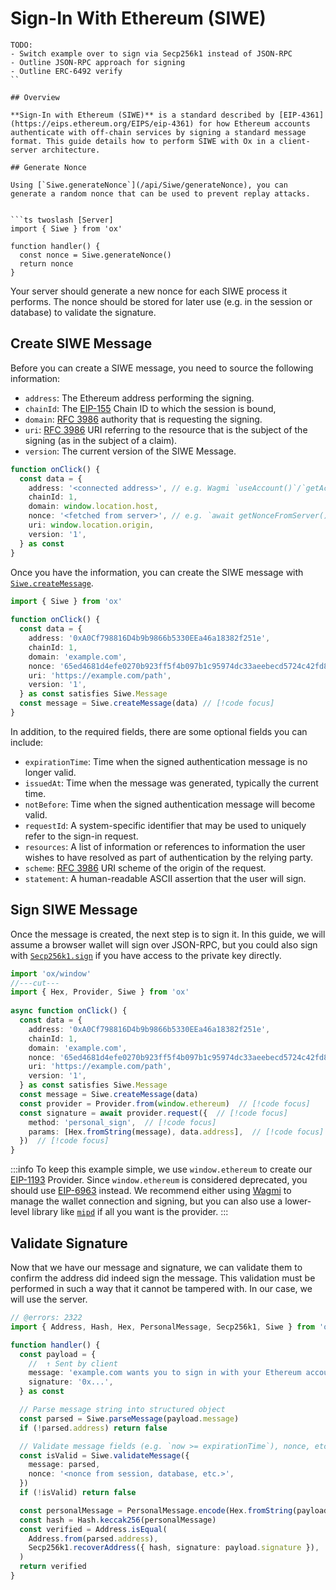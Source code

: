 # Sign-In With Ethereum (SIWE)

```
TODO:
- Switch example over to sign via Secp256k1 instead of JSON-RPC
- Outline JSON-RPC approach for signing
- Outline ERC-6492 verify
``

## Overview

**Sign-In with Ethereum (SIWE)** is a standard described by [EIP-4361](https://eips.ethereum.org/EIPS/eip-4361) for how Ethereum accounts authenticate with off-chain services by signing a standard message format. This guide details how to perform SIWE with Ox in a client-server architecture.

## Generate Nonce

Using [`Siwe.generateNonce`](/api/Siwe/generateNonce), you can generate a random nonce that can be used to prevent replay attacks.


```ts twoslash [Server]
import { Siwe } from 'ox'

function handler() {
  const nonce = Siwe.generateNonce()
  return nonce
}
```

Your server should generate a new nonce for each SIWE process it performs. The nonce should be stored for later use (e.g. in the session or database) to validate the signature.

## Create SIWE Message

Before you can create a SIWE message, you need to source the following information:

- `address`: The Ethereum address performing the signing.
- `chainId`: The [EIP-155](https://eips.ethereum.org/EIPS/eip-155) Chain ID to which the session is bound,
- `domain`: [RFC 3986](https://www.rfc-editor.org/rfc/rfc3986) authority that is requesting the signing.
- `uri`: [RFC 3986](https://www.rfc-editor.org/rfc/rfc3986) URI referring to the resource that is the subject of the signing (as in the subject of a claim).
- `version`: The current version of the SIWE Message.

```ts twoslash [Client]
function onClick() {
  const data = {
    address: '<connected address>', // e.g. Wagmi `useAccount()`/`getAccount()`
    chainId: 1,
    domain: window.location.host,
    nonce: '<fetched from server>', // e.g. `await getNonceFromServer()`
    uri: window.location.origin,
    version: '1',
  } as const
}
```

Once you have the information, you can create the SIWE message with [`Siwe.createMessage`](/api/Siwe/createMessage).

```ts twoslash [Client]
import { Siwe } from 'ox'
 
function onClick() {
  const data = {
    address: '0xA0Cf798816D4b9b9866b5330EEa46a18382f251e',
    chainId: 1,
    domain: 'example.com',
    nonce: '65ed4681d4efe0270b923ff5f4b097b1c95974dc33aeebecd5724c42fd86dfd25dc70b27ef836b2aa22e68f19ebcccc1',
    uri: 'https://example.com/path',
    version: '1',
  } as const satisfies Siwe.Message
  const message = Siwe.createMessage(data) // [!code focus]
}
```

In addition, to the required fields, there are some optional fields you can include:

- `expirationTime`: Time when the signed authentication message is no longer valid.
- `issuedAt`: Time when the message was generated, typically the current time.
- `notBefore`: Time when the signed authentication message will become valid.
- `requestId`: A system-specific identifier that may be used to uniquely refer to the sign-in request.
- `resources`: A list of information or references to information the user wishes to have resolved as part of authentication by the relying party.
- `scheme`: [RFC 3986](https://www.rfc-editor.org/rfc/rfc3986#section-3.1) URI scheme of the origin of the request.
- `statement`: A human-readable ASCII assertion that the user will sign.

## Sign SIWE Message

Once the message is created, the next step is to sign it. In this guide, we will assume a browser wallet will sign over JSON-RPC, but you could also sign with [`Secp256k1.sign`](/api/Secp256k1/sign) if you have access to the private key directly.

```ts twoslash [Client]
import 'ox/window'
//---cut---
import { Hex, Provider, Siwe } from 'ox'
 
async function onClick() {
  const data = {
    address: '0xA0Cf798816D4b9b9866b5330EEa46a18382f251e',
    chainId: 1,
    domain: 'example.com',
    nonce: '65ed4681d4efe0270b923ff5f4b097b1c95974dc33aeebecd5724c42fd86dfd25dc70b27ef836b2aa22e68f19ebcccc1',
    uri: 'https://example.com/path',
    version: '1',
  } as const satisfies Siwe.Message
  const message = Siwe.createMessage(data)
  const provider = Provider.from(window.ethereum)  // [!code focus]
  const signature = await provider.request({  // [!code focus]
    method: 'personal_sign',  // [!code focus]
    params: [Hex.fromString(message), data.address],  // [!code focus]
  })  // [!code focus]
}
```

:::info
To keep this example simple, we use `window.ethereum` to create our [EIP-1193](https://eips.ethereum.org/EIPS/eip-1193) Provider. Since `window.ethereum` is considered deprecated, you should use [EIP-6963](https://eips.ethereum.org/EIPS/eip-6963) instead. We recommend either using [Wagmi](https://wagmi.sh) to manage the wallet connection and signing, but you can also use a lower-level library like [`mipd`](https://github.com/wevm/mipd) if all you want is the provider.
:::

## Validate Signature

Now that we have our message and signature, we can validate them to confirm the address did indeed sign the message. This validation must be performed in such a way that it cannot be tampered with. In our case, we will use the server.

```ts twoslash [Server]
// @errors: 2322
import { Address, Hash, Hex, PersonalMessage, Secp256k1, Siwe } from 'ox'

function handler() {
  const payload = {
    //  ↑ Sent by client
    message: 'example.com wants you to sign in with your Ethereum account: ...',
    signature: '0x...',
  } as const

  // Parse message string into structured object
  const parsed = Siwe.parseMessage(payload.message)
  if (!parsed.address) return false

  // Validate message fields (e.g. `now >= expirationTime`), nonce, etc.
  const isValid = Siwe.validateMessage({
    message: parsed,
    nonce: '<nonce from session, database, etc.>',
  })
  if (!isValid) return false

  const personalMessage = PersonalMessage.encode(Hex.fromString(payload.message))
  const hash = Hash.keccak256(personalMessage)
  const verified = Address.isEqual(
    Address.from(parsed.address),
    Secp256k1.recoverAddress({ hash, signature: payload.signature }),
  )
  return verified
}
```

